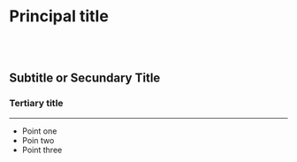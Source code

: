 # Principal title
<br> </br>
##  Subtitle or Secundary Title

### Tertiary title

---

* Point one
* Poin two
* Point three
